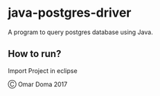 # java-postgres-driver

A program to query postgres database using Java.

## How to run? 

Import Project in eclipse

Ⓒ Omar Doma 2017
